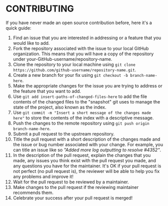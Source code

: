 # CONTRIBUTING

If you have never made an open source contribution before, here it's a quick
guide:

1. Find an issue that you are interested in addressing or a feature that you would like to add.
1. Fork the repository associated with the issue to your local GitHub organization. This means that you will have a copy of the repository under your-GitHub-username/repository-name.
1. Clone the repository to your local machine using `git clone https://github.com/github-username/repository-name.git`.
1. Create a new branch for your fix using `git checkout -b branch-name-here`.
1. Make the appropriate changes for the issue you are trying to address or the feature that you want to add.
1. Use `git add insert-paths-of-changed-files-here` to add the file contents of the changed files to the "snapshot" git uses to manage the state of the project, also known as the index.
1. Use `git commit -m "Insert a short message of the changes made here"` to store the contents of the index with a descriptive message.
1. Push the changes to the remote repository using `git push origin branch-name-here`.
1. Submit a pull request to the upstream repository.
1. Title the pull request with a short description of the changes made and the issue or bug number associated with your change. For example, you can title an issue like so *"Added more log outputting to resolve #4352"*.
1. In the description of the pull request, explain the changes that you made, any issues you think exist with the pull request you made, and any questions you have for the maintainer. It's OK if your pull request is not perfect (no pull request is), the reviewer will be able to help you fix any problems and improve it!
1. Wait for the pull request to be reviewed by a maintainer.
1. Make changes to the pull request if the reviewing maintainer recommends them.
1. Celebrate your success after your pull request is merged!
